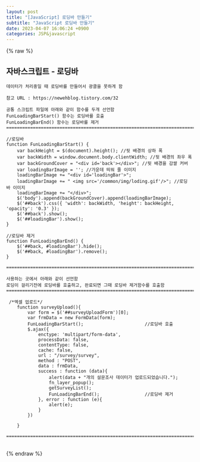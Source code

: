 ```yaml
---  
layout: post  
title: "[JavaScript] 로딩바 만들기"  
subtitle: "JavaScript 로딩바 만들기"  
date: 2023-04-07 16:06:24 +0900  
categories: JSP&javascript  
---  
```

{% raw %}  
## 자바스크립트 - 로딩바  
  
	데이터가 처리중일 때 로딩바를 만들어서 광클을 못하게 함  
  
	참고 URL : https://newehblog.tistory.com/32  
  
	공통 스크립트 파일에 아래와 같이 함수를 두개 선언함  
	FunLoadingBarStart() 함수는 로딩바를 호출  
	FunLoadingBarEnd() 함수는 로딩바를 제거  
	=====================================================================================================================================================  
  
	//로딩바  
	function FunLoadingBarStart() {  
		var backHeight = $(document).height(); //뒷 배경의 상하 폭  
		var backWidth = window.document.body.clientWidth; //뒷 배경의 좌우 폭  
		var backGroundCover = "<div id='back'></div>"; //뒷 배경을 감쌀 커버  
		var loadingBarImage = ''; //가운데 띄워 줄 이미지  
		loadingBarImage += "<div id='loadingBar'>";  
		loadingBarImage += " <img src='/common/img/loding.gif'/>"; //로딩 바 이미지  
		loadingBarImage += "</div>";  
		$('body').append(backGroundCover).append(loadingBarImage);  
		$('##back').css({ 'width': backWidth, 'height': backHeight, 'opacity': '0.3' });  
		$('##back').show();  
		$('##loadingBar').show();  
	}  
  
	//로딩바 제거  
	function FunLoadingBarEnd() {  
		$('##back, #loadingBar').hide();  
		$('##back, #loadingBar').remove();  
	}  
  
	=====================================================================================================================================================  
  
	사용하는 곳에서 아래와 같이 선언함  
	로딩이 걸리기전에 로딩바를 호출하고, 완료되면 그때 로딩바 제거함수를 호출함  
	=====================================================================================================================================================  
  
	 /*엑셀 업로드*/  
		function surveyUpload(){  
			var form = $('##surveyUploadForm')[0];  
			var frmData = new FormData(form);  
			FunLoadingBarStart();						//로딩바 호출  
			$.ajax({  
				enctype: 'multipart/form-data',  
				processData: false,  
				contentType: false,  
				cache: false,  
				url : "/survey/survey",  
				method : "POST",  
				data : frmData,  
				success : function (data){  
					alert(data + "개의 설문조사 데이터가 업로드되었습니다.");  
					fn_layer_popup();  
					getSurveyList();  
					FunLoadingBarEnd();					//로딩바 제거  
				}, error : function (e){  
					alert(e);  
				}  
			})  
  
		}  
  
	=====================================================================================================================================================  
                                                                                                                                                                                                                                                                                                                                                                                                                                                                                                                                                                                                                                                                                                                                                                                                                                                                                                                                                                                                                                                                                                                                                                                                                                                                                                                                                                                                                                                                                                                                                                                                                                                                                                                                                                                                                                                                                                                                                                                                                                                                                                                                                                                                                                                                                                                                                                              
{% endraw %}